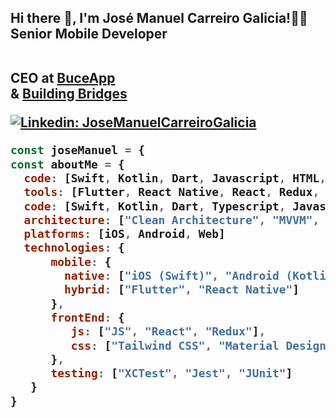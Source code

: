 <h2> Hi there 👋,  I'm José Manuel Carreiro Galicia!🤘🏻
</br>Senior Mobile Developer 

</br> CEO at <a href="https://www.buceapp.com/">BuceApp</a>
</br> &   <a href="https://www.buildingbridges.com.mx/">Building Bridges</a>
</em></p>
[![Linkedin: JoseManuelCarreiroGalicia](https://img.shields.io/badge/-ManuelCarreiro-blue?style=flat-square&logo=Linkedin&logoColor=white&link=https://www.linkedin.com/in/manuelcarreirogalicia//)](https://www.linkedin.com/in/manuelcarreirogalicia/)
<br/>


```javascript
const joseManuel = {
const aboutMe = { 
  code: [Swift, Kotlin, Dart, Javascript, HTML, CSS],
  tools: [Flutter, React Native, React, Redux, Storybook, Jest],
  code: [Swift, Kotlin, Dart, Typescript, Javascript, HTML, CSS],
  architecture: ["Clean Architecture", "MVVM", "MVC"],
  platforms: [iOS, Android, Web]
  technologies: {
      mobile: {
        native: ["iOS (Swift)", "Android (Kotlin)"],
        hybrid: ["Flutter", "React Native"]
      },
      frontEnd: {
         js: ["JS", "React", "Redux"],
         css: ["Tailwind CSS", "Material Design", "Bootstrap"]
      },
      testing: ["XCTest", "Jest", "JUnit"]
   }
}
```
